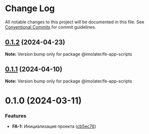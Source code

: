 # Change Log

All notable changes to this project will be documented in this file.
See [Conventional Commits](https://conventionalcommits.org) for commit guidelines.

## [0.1.2](https://gitlab.com/imolater/fe-app/compare/@imolater/fe-app-scripts@0.1.1...@imolater/fe-app-scripts@0.1.2) (2024-04-23)

**Note:** Version bump only for package @imolater/fe-app-scripts





## [0.1.1](https://gitlab.com/imolater/fe-app/compare/@imolater/fe-app-scripts@0.1.0...@imolater/fe-app-scripts@0.1.1) (2024-04-10)

**Note:** Version bump only for package @imolater/fe-app-scripts





# 0.1.0 (2024-03-11)


### Features

* **FA-1:** Инициализация проекта ([cb5ec76](https://gitlab.com/imolater/fe-app/commit/cb5ec76f64b51d3660251761209b9cfcc89be0d1))
